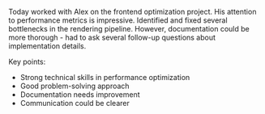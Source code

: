 Today worked with Alex on the frontend optimization project. His attention to performance metrics is impressive. Identified and fixed several bottlenecks in the rendering pipeline. However, documentation could be more thorough - had to ask several follow-up questions about implementation details.

Key points:
- Strong technical skills in performance optimization
- Good problem-solving approach
- Documentation needs improvement
- Communication could be clearer
